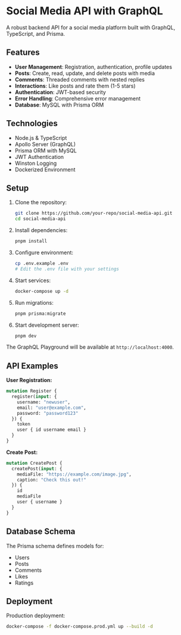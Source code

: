 # Social Media API with GraphQL

A robust backend API for a social media platform built with GraphQL, TypeScript, and Prisma.

## Features

- **User Management**: Registration, authentication, profile updates
- **Posts**: Create, read, update, and delete posts with media
- **Comments**: Threaded comments with nested replies
- **Interactions**: Like posts and rate them (1-5 stars)
- **Authentication**: JWT-based security
- **Error Handling**: Comprehensive error management
- **Database**: MySQL with Prisma ORM

## Technologies

- Node.js & TypeScript
- Apollo Server (GraphQL)
- Prisma ORM with MySQL
- JWT Authentication
- Winston Logging
- Dockerized Environment

## Setup

1. Clone the repository:
   ```bash
   git clone https://github.com/your-repo/social-media-api.git
   cd social-media-api
   ```

2. Install dependencies:
   ```bash
   pnpm install
   ```

3. Configure environment:
   ```bash
   cp .env.example .env
   # Edit the .env file with your settings
   ```

4. Start services:
   ```bash
   docker-compose up -d
   ```

5. Run migrations:
   ```bash
   pnpm prisma:migrate
   ```

6. Start development server:
   ```bash
   pnpm dev
   ```

The GraphQL Playground will be available at `http://localhost:4000`.

## API Examples

**User Registration:**
```graphql
mutation Register {
  register(input: {
    username: "newuser",
    email: "user@example.com",
    password: "password123"
  }) {
    token
    user { id username email }
  }
}
```

**Create Post:**
```graphql
mutation CreatePost {
  createPost(input: {
    mediaFile: "https://example.com/image.jpg",
    caption: "Check this out!"
  }) {
    id
    mediaFile
    user { username }
  }
}
```

## Database Schema

The Prisma schema defines models for:
- Users
- Posts
- Comments
- Likes
- Ratings

## Deployment

Production deployment:
```bash
docker-compose -f docker-compose.prod.yml up --build -d
```